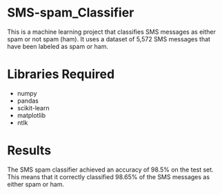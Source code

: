 # SMS-spam_Classifier
This is a machine learning project that classifies SMS messages as either spam or not spam (ham). It uses a dataset of 5,572 SMS messages that have been labeled as spam or ham.

# Libraries Required
* numpy
* pandas
* scikit-learn
* matplotlib
* ntlk

# Results
The SMS spam classifier achieved an accuracy of 98.5% on the test set. This means that it correctly classified 98.65% of the SMS messages as either spam or ham.
